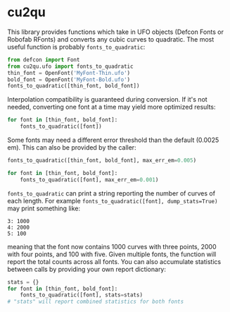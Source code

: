# cu2qu

This library provides functions which take in UFO objects (Defcon Fonts or
Robofab RFonts) and converts any cubic curves to quadratic. The most useful
function is probably `fonts_to_quadratic`:

```python
from defcon import Font
from cu2qu.ufo import fonts_to_quadratic
thin_font = OpenFont('MyFont-Thin.ufo')
bold_font = OpenFont('MyFont-Bold.ufo')
fonts_to_quadratic([thin_font, bold_font])
```

Interpolation compatibility is guaranteed during conversion. If it's not
needed, converting one font at a time may yield more optimized results:

```python
for font in [thin_font, bold_font]:
    fonts_to_quadratic([font])
```

Some fonts may need a different error threshold than the default (0.0025 em).
This can also be provided by the caller:

```python
fonts_to_quadratic([thin_font, bold_font], max_err_em=0.005)
```

```python
for font in [thin_font, bold_font]:
    fonts_to_quadratic([font], max_err_em=0.001)
```

`fonts_to_quadratic` can print a string reporting the number of curves of each
length. For example `fonts_to_quadratic([font], dump_stats=True)` may print
something like:

```
3: 1000
4: 2000
5: 100
```

meaning that the font now contains 1000 curves with three points, 2000 with four
points, and 100 with five. Given multiple fonts, the function will report the
total counts across all fonts. You can also accumulate statistics between calls
by providing your own report dictionary:

```python
stats = {}
for font in [thin_font, bold_font]:
    fonts_to_quadratic([font], stats=stats)
# "stats" will report combined statistics for both fonts
```
